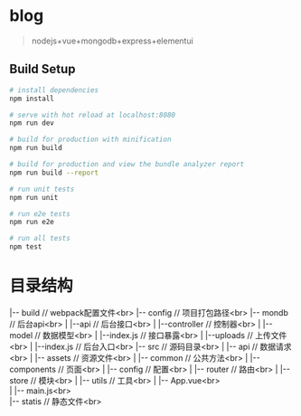 # blog

> nodejs+vue+mongodb+express+elementui

## Build Setup

``` bash
# install dependencies
npm install

# serve with hot reload at localhost:8080
npm run dev

# build for production with minification
npm run build

# build for production and view the bundle analyzer report
npm run build --report

# run unit tests
npm run unit

# run e2e tests
npm run e2e

# run all tests
npm test
```

# 目录结构
|-- build                           // webpack配置文件\<br>
|-- config                          // 项目打包路径\<br>
|-- mondb                           // 后台api\<br>
|   |--api                          // 后台接口\<br>
|       |--controller                       // 控制器\<br>
|       |--model                            // 数据模型\<br>
|       |--index.js                         // 接口暴露\<br>
|   |--uploads                      // 上传文件\<br>
|   |--index.js                     // 后台入口\<br>
|-- src                             // 源码目录\<br>
|   |-- api                                 // 数据请求\<br>
|   |-- assets                              // 资源文件\<br>
|   |-- common                              // 公共方法\<br>
|   |-- components                          // 页面\<br>
|   |-- config                              // 配置\<br>
|   |-- router                              // 路由\<br>
|   |-- store                               // 模块\<br>
|   |-- utils                               // 工具\<br>
|   |-- App.vue\<br>                             
|   |-- main.js\<br>                             
|-- statis                             // 静态文件\<br>
